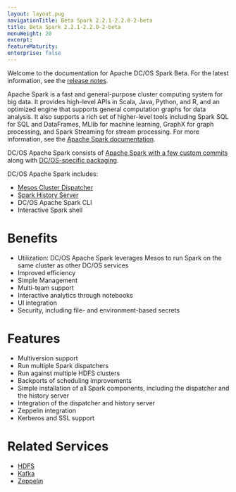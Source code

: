 ```yaml
---
layout: layout.pug
navigationTitle: Beta Spark 2.2.1-2.2.0-2-beta
title: Beta Spark 2.2.1-2.2.0-2-beta
menuWeight: 20
excerpt:
featureMaturity:
enterprise: false
---
```


<!-- This source repo for this topic is https://github.com/mesosphere/dcos-commons -->


Welcome to the documentation for Apache DC/OS Spark Beta. For the latest information, see the [release notes](/services/beta-spark/2.2.1-2.2.0-2-beta/release-notes/).

Apache Spark is a fast and general-purpose cluster computing system for big data. It provides high-level APIs in Scala, Java, Python, and R, and an optimized engine that supports general computation graphs for data analysis. It also supports a rich set of higher-level tools including Spark SQL for SQL and DataFrames, MLlib for machine learning, GraphX for graph processing, and Spark Streaming for stream processing. For more information, see the [Apache Spark documentation][1].

DC/OS Apache Spark consists of [Apache Spark with a few custom commits][17] along with [DC/OS-specific packaging][18].

DC/OS Apache Spark includes:

*   [Mesos Cluster Dispatcher][2]
*   [Spark History Server][3]
*   DC/OS Apache Spark CLI
*   Interactive Spark shell

# Benefits

*   Utilization: DC/OS Apache Spark leverages Mesos to run Spark on the same cluster as other DC/OS services
*   Improved efficiency
*   Simple Management
*   Multi-team support
*   Interactive analytics through notebooks
*   UI integration
*   Security, including file- and environment-based secrets

# Features

*   Multiversion support
*   Run multiple Spark dispatchers
*   Run against multiple HDFS clusters
*   Backports of scheduling improvements
*   Simple installation of all Spark components, including the dispatcher and the history server
*   Integration of the dispatcher and history server
*   Zeppelin integration
*   Kerberos and SSL support

# Related Services

*   [HDFS][4]
*   [Kafka][5]
*   [Zeppelin][6]

 [1]: http://spark.apache.org/documentation.html
 [2]: http://spark.apache.org/docs/latest/running-on-mesos.html#cluster-mode
 [3]: http://spark.apache.org/docs/latest/monitoring.html#viewing-after-the-fact
 [4]: /services/hdfs/
 [5]: /services/kafka/
 [6]: https://zeppelin.incubator.apache.org/
 [17]: https://github.com/mesosphere/spark
 [18]: https://github.com/mesosphere/spark-build
